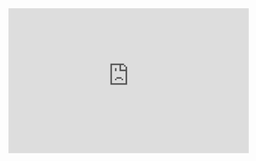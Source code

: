 
<iframe src="https://vernallove-my.sharepoint.com/personal/verano_besunny_top/_layouts/15/Doc.aspx?sourcedoc={0154e16e-36ec-4152-b3db-e0731ed53012}&amp;action=embedview&amp;wdStartOn=1" width="476px" height="288px" frameborder="0">这是嵌入 <a target="_blank" href="https://office.com">Microsoft Office</a> 文档，由 <a target="_blank" href="https://office.com/webapps">Office</a> 提供支持。</iframe>